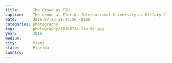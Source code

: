 ```yaml
---
title:  	The Crowd at FIU
caption:	The crowd at Florida International University as Hillary Clinton announces Senator Tim Kaine as her running mate
date:   	2016-07-23 11:45:56 -0500
categories: photography
img:		photography/20160723-fiu-02.jpg
year:		2016
medium:
city:		Miami
state:		Florida
country:
---
```

